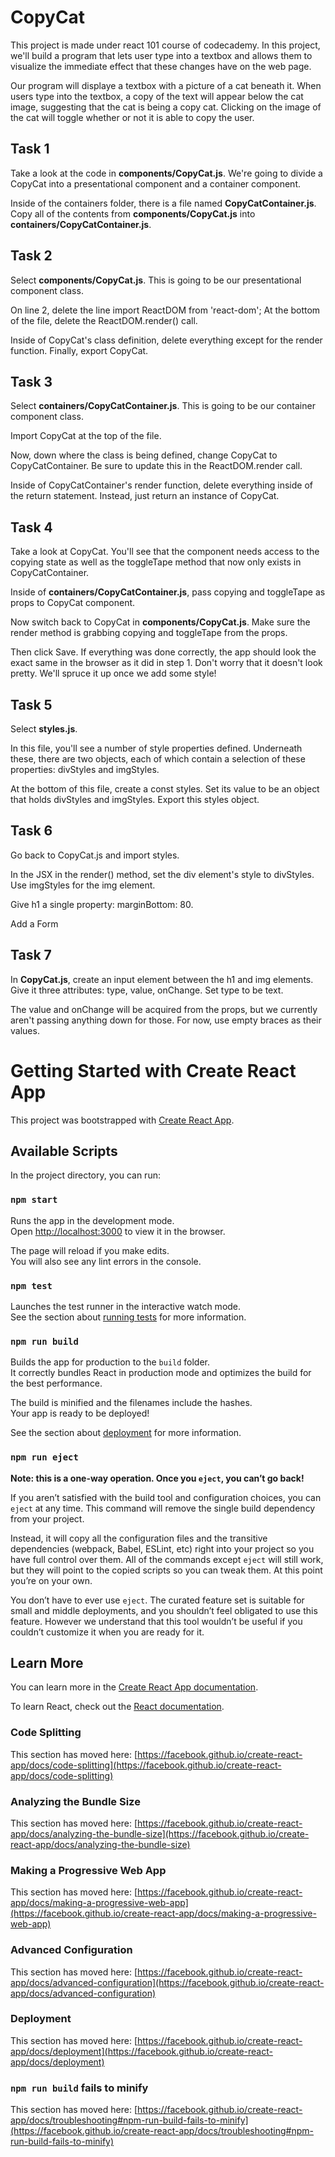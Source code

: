 # CopyCat

This project is made under react 101 course of codecademy. In this project, we'll build a program that lets user type into a textbox and allows them to visualize the immediate effect that these changes have on the web page.

Our program will displaye a textbox with a picture of a cat beneath it. When users type into the textbox, a copy of the text will appear below the cat image, suggesting that the cat is being a copy cat. Clicking on the image of the cat will toggle whether or not it is able to copy the user.

## Task 1

Take a look at the code in <b>components/CopyCat.js</b>. We're going to divide a CopyCat into a presentational component and a container component.

Inside of the containers folder, there is a file named <b>CopyCatContainer.js</b>. Copy all of the contents from <b>components/CopyCat.js</b> into <b>containers/CopyCatContainer.js</b>.

## Task 2

Select <b>components/CopyCat.js</b>. This is going to be our presentational component class.

On line 2, delete the line import ReactDOM from 'react-dom'; At the bottom of the file, delete the ReactDOM.render() call.

Inside of CopyCat's class definition, delete everything except for the render function. Finally, export CopyCat.

## Task 3

Select <b>containers/CopyCatContainer.js</b>. This is going to be our container component class.

Import CopyCat at the top of the file.

Now, down where the class is being defined, change CopyCat to CopyCatContainer. Be sure to update this in the ReactDOM.render call.

Inside of CopyCatContainer's render function, delete everything inside of the return statement. Instead, just return an instance of CopyCat.

## Task 4

Take a look at CopyCat. You'll see that the component needs access to the copying state as well as the toggleTape method that now only exists in CopyCatContainer.

Inside of <b>containers/CopyCatContainer.js</b>, pass copying and toggleTape as props to CopyCat component.

Now switch back to CopyCat in <b>components/CopyCat.js</b>. Make sure the render method is grabbing copying and toggleTape from the props.

Then click Save. If everything was done correctly, the app should look the exact same in the browser as it did in step 1. Don't worry that it doesn't look pretty. We'll spruce it up once we add some style!

## Task 5

Select <b>styles.js</b>.

In this file, you'll see a number of style properties defined. Underneath these, there are two objects, each of which contain a selection of these properties: divStyles and imgStyles.

At the bottom of this file, create a const styles. Set its value to be an object that holds divStyles and imgStyles. Export this styles object.

## Task 6

Go back to CopyCat.js and import styles.

In the JSX in the render() method, set the div element's style to divStyles. Use imgStyles for the img element.

Give h1 a single property: marginBottom: 80.

Add a Form

## Task 7

In <b>CopyCat.js</b>, create an input element between the h1 and img elements. Give it three attributes: type, value, onChange. Set type to be text.

The value and onChange will be acquired from the props, but we currently aren't passing anything down for those. For now, use empty braces as their values.

###

# Getting Started with Create React App

This project was bootstrapped with [Create React App](https://github.com/facebook/create-react-app).

## Available Scripts

In the project directory, you can run:

### `npm start`

Runs the app in the development mode.\
Open [http://localhost:3000](http://localhost:3000) to view it in the browser.

The page will reload if you make edits.\
You will also see any lint errors in the console.

### `npm test`

Launches the test runner in the interactive watch mode.\
See the section about [running tests](https://facebook.github.io/create-react-app/docs/running-tests) for more information.

### `npm run build`

Builds the app for production to the `build` folder.\
It correctly bundles React in production mode and optimizes the build for the best performance.

The build is minified and the filenames include the hashes.\
Your app is ready to be deployed!

See the section about [deployment](https://facebook.github.io/create-react-app/docs/deployment) for more information.

### `npm run eject`

**Note: this is a one-way operation. Once you `eject`, you can’t go back!**

If you aren’t satisfied with the build tool and configuration choices, you can `eject` at any time. This command will remove the single build dependency from your project.

Instead, it will copy all the configuration files and the transitive dependencies (webpack, Babel, ESLint, etc) right into your project so you have full control over them. All of the commands except `eject` will still work, but they will point to the copied scripts so you can tweak them. At this point you’re on your own.

You don’t have to ever use `eject`. The curated feature set is suitable for small and middle deployments, and you shouldn’t feel obligated to use this feature. However we understand that this tool wouldn’t be useful if you couldn’t customize it when you are ready for it.

## Learn More

You can learn more in the [Create React App documentation](https://facebook.github.io/create-react-app/docs/getting-started).

To learn React, check out the [React documentation](https://reactjs.org/).

### Code Splitting

This section has moved here: [https://facebook.github.io/create-react-app/docs/code-splitting](https://facebook.github.io/create-react-app/docs/code-splitting)

### Analyzing the Bundle Size

This section has moved here: [https://facebook.github.io/create-react-app/docs/analyzing-the-bundle-size](https://facebook.github.io/create-react-app/docs/analyzing-the-bundle-size)

### Making a Progressive Web App

This section has moved here: [https://facebook.github.io/create-react-app/docs/making-a-progressive-web-app](https://facebook.github.io/create-react-app/docs/making-a-progressive-web-app)

### Advanced Configuration

This section has moved here: [https://facebook.github.io/create-react-app/docs/advanced-configuration](https://facebook.github.io/create-react-app/docs/advanced-configuration)

### Deployment

This section has moved here: [https://facebook.github.io/create-react-app/docs/deployment](https://facebook.github.io/create-react-app/docs/deployment)

### `npm run build` fails to minify

This section has moved here: [https://facebook.github.io/create-react-app/docs/troubleshooting#npm-run-build-fails-to-minify](https://facebook.github.io/create-react-app/docs/troubleshooting#npm-run-build-fails-to-minify)
